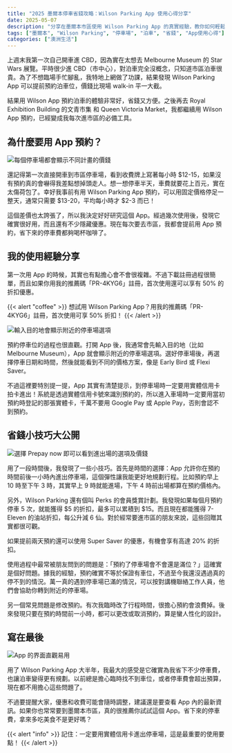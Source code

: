 ```yaml
---
title: "2025 墨爾本停車省錢攻略：Wilson Parking App 使用心得分享"
date: 2025-05-07
description: "分享在墨爾本市區使用 Wilson Parking App 的真實經驗，教你如何輕鬆預約泊車位慳錢。包含詳細使用心得、常見問題和個人推薦！"
tags: ["墨爾本", "Wilson Parking", "停車場", "泊車", "省錢", "App使用心得"]
categories: ["澳洲生活"]
---
```


上週末我第一次自己開車進 CBD，因為實在太想去 Melbourne Museum 的 Star Wars 展覽。平時很少進 CBD（市中心），對泊車完全沒概念，只知道市區泊車很貴。為了不想臨場手忙腳亂，我特地上網做了功課，結果發現 Wilson Parking App 可以提前預約泊車位，價錢比現場 walk-in 平一大截。

結果用 Wilson App 預約泊車的體驗非常好，省錢又方便。之後再去 Royal Exhibition Building 的文青市集 和 Queen Victoria Market，我都繼續用 Wilson App 預約，已經變成我每次進市區的必備工具。

## 為什麼要用 App 預約？

![每個停車場都會顯示不同計畫的價錢](wilson-4.png "每個停車場都會顯示不同計畫的價錢")

還記得第一次直接開車到市區停車場，看到收費牌上寫著每小時 $12-15，如果沒有預約真的會嚇得我差點想掉頭走人。想一想停車半天，車費就要花上百元，實在太傷荷包了。幸好我事前有用 Wilson Parking App 預約，可以用固定價格停足一整天，通常只需要 $13-20，平均每小時才 $2-3 而已！

這個差價也太誇張了，所以我決定好好研究這個 App。經過幾次使用後，發現它確實很好用，而且還有不少隱藏優惠。現在每次要去市區，我都會提前用 App 預約，省下來的停車費都夠喝杯咖啡了。

## 我的使用經驗分享

第一次用 App 的時候，其實也有點擔心會不會很複雜。不過下載註冊過程很簡單，而且如果你用我的推薦碼「PR-4KYG6」註冊，首次使用還可以享有 50% 的折扣優惠。

{{< alert "coffee" >}}
想試用 Wilson Parking App？用我的推薦碼「PR-4KYG6」註冊，首次使用可享 50% 折扣！
{{< /alert >}}

![輸入目的地會顯示附近的停車場選項](wilson-2.png "輸入目的地會顯示附近的停車場選項")

預約停車位的過程也很直觀。打開 App 後，我通常會先輸入目的地（比如 Melbourne Museum），App 就會顯示附近的停車場選項。選好停車場後，再選擇停車日期和時間，然後就能看到不同的價格方案，像是 Early Bird 或 Flexi Saver。

不過這裡要特別提一提，App 其實有清楚提示，到停車場時一定要用實體信用卡拍卡進出！系統是透過實體信用卡號來識別預約的，所以進入車場時一定要用當初預約時登記的那張實體卡，千萬不要用 Google Pay 或 Apple Pay，否則會認不到預約。

## 省錢小技巧大公開

![選擇 Prepay now 即可以看到進出場的選項及價錢](wilson-3.png "選擇 Prepay now 即可以看到進出場的選項及價錢")

用了一段時間後，我發現了一些小技巧。首先是時間的選擇：App 允許你在預約時間前後一小時內進出停車場，這個彈性讓我能更好地規劃行程。比如預約早上 10 時至下午 3 時，其實早上 9 時就能進場，下午 4 時前出場都算在預約價格內。

另外，Wilson Parking 還有個叫 Perks 的會員獎賞計劃。我發現如果每個月預約停車 5 次，就能獲得 $5 的折扣，最多可以累積到 $15。而且現在都能獲得 7-Eleven 的油站折扣，每公升減 6 仙。對於經常要進市區的朋友來說，這些回贈其實都很可觀。

如果提前兩天預約還可以使用 Super Saver 的優惠，有機會享有高達 20% 的折扣。

使用過程中最常被朋友問到的問題是：「預約了停車場會不會還是滿位？」這確實是個好問題。據我的經驗，預約確實不等於保證有車位，不過至今我還沒遇過真的停不到的情況。萬一真的遇到停車場已滿的情況，可以按對講機聯絡工作人員，他們會協助你轉到附近的停車場。

另一個常見問題是修改預約。有次我臨時改了行程時間，很擔心預約會浪費掉。後來發現只要在預約時間前一小時，都可以更改或取消預約，算是蠻人性化的設計。

## 寫在最後

![App 的界面直觀易用](wilson-1.png "App 的界面直觀易用")

用了 Wilson Parking App 大半年，我最大的感受是它確實為我省下不少停車費，也讓泊車變得更有規劃。以前總是擔心臨時找不到車位，或者停車費會超出預算，現在都不用擔心這些問題了。

不過要提醒大家，優惠和收費可能會隨時調整，建議還是要查看 App 內的最新資訊。如果你也常常要到墨爾本市區，真的很推薦你試試這個 App。省下來的停車費，拿來多吃美食不是更好嗎？

{{< alert "info" >}}
記住：一定要用實體信用卡進出停車場，這是最重要的使用要點！
{{< /alert >}}